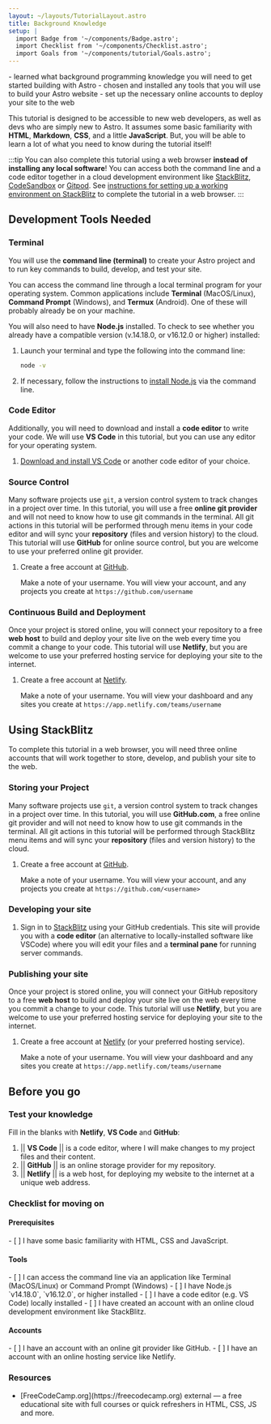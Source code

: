 ```yaml
---
layout: ~/layouts/TutorialLayout.astro
title: Background Knowledge
setup: |
  import Badge from '~/components/Badge.astro';
  import Checklist from '~/components/Checklist.astro';
  import Goals from '~/components/tutorial/Goals.astro';
---
```


<Goals>
  - learned what background programming knowledge you will need to get started building with Astro
  - chosen and installed any tools that you will use to build your Astro website
  - set up the necessary online accounts to deploy your site to the web
</Goals>

This tutorial is designed to be accessible to new web developers, as well as devs who are simply new to Astro. It assumes some basic familiarity with **HTML**, **Markdown**, **CSS**, and a little **JavaScript**. But, you will be able to learn a lot of what you need to know during the tutorial itself!

:::tip
You can also complete this tutorial using a web browser **instead of installing any local software**! You can access both the command line and a code editor together in a cloud development environment like [StackBlitz](https://stackblitz.com), [CodeSandbox](https://codesandbox.io) or [Gitpod](https://gitpod.io). See [instructions for setting up a working environment on StackBlitz](/en/tutorial/0-introduction/1/#using-stackblitz) to complete the tutorial in a web browser.
:::

## Development Tools Needed

### Terminal

You will use the **command line (terminal)** to create your Astro project and to run key commands to build, develop, and test your site.

You can access the command line through a local terminal program for your operating system. Common applications include **Terminal** (MacOS/Linux), **Command Prompt** (Windows), and **Termux** (Android). One of these will probably already be on your machine. 

You will also need to have **Node.js** installed. To check to see whether you already have a compatible version (v.14.18.0, or v16.12.0 or higher) installed: 

1. Launch your terminal and type the following into the command line:

    ```sh
    node -v
    ```

2. If necessary, follow the instructions to [install Node.js](https://docs.npmjs.com/downloading-and-installing-node-js-and-npm) via the command line.

### Code Editor

Additionally, you will need to download and install a **code editor** to write your code. We will use **VS Code** in this tutorial, but you can use any editor for your operating system.

1. [Download and install VS Code](https://code.visualstudio.com/#alt-downloads) or another code editor of your choice. 


### Source Control

Many software projects use `git`, a version control system to track changes in a project over time. In this tutorial, you will use a free **online git provider** and will not need to know how to use git commands in the terminal. All git actions in this tutorial will be performed through menu items in your code editor and will sync your **repository** (files and version history) to the cloud. This tutorial will use **GitHub** for online source control, but you are welcome to use your preferred online git provider.

1. Create a free account at [GitHub](https://github.com).

    Make a note of your username. You will view your account, and any projects you create at `https://github.com/username`

### Continuous Build and Deployment
Once your project is stored online, you will connect your repository to a free **web host** to build and deploy your site live on the web every time you commit a change to your code. This tutorial will use **Netlify**, but you are welcome to use your preferred hosting service for deploying your site to the internet.

1. Create a free account at [Netlify](https://netlify.com).

    Make a note of your username. You will view your dashboard and any sites you create at `https://app.netlify.com/teams/username`
    
## Using StackBlitz

To complete this tutorial in a web browser, you will need three online accounts that will work together to store, develop, and publish your site to the web.


### Storing your Project

Many software projects use `git`, a version control system to track changes in a project over time. In this tutorial, you will use **GitHub.com**, a free online git provider and will not need to know how to use git commands in the terminal. All git actions in this tutorial will be performed through StackBlitz menu items and will sync your **repository** (files and version history) to the cloud.

1. Create a free account at [GitHub](https://github.com).

    Make a note of your username. You will view your account, and any projects you create at `https://github.com/<username>`
    
### Developing your site

1. Sign in to [StackBlitz](https://stackblitz.com) using your GitHub credentials. This site will provide you with a **code editor** (an alternative to locally-installed software like VSCode) where you will edit your files and a **terminal pane** for running server commands.


### Publishing your site
Once your project is stored online, you will connect your GitHub repository to a free **web host** to build and deploy your site live on the web every time you commit a change to your code. This tutorial will use **Netlify**, but you are welcome to use your preferred hosting service for deploying your site to the internet.

1. Create a free account at [Netlify](https://netlify.com) (or your preferred hosting service).

    Make a note of your username. You will view your dashboard and any sites you create at `https://app.netlify.com/teams/username`


## Before you go

### Test your knowledge

Fill in the blanks with **Netlify**, **VS Code** and **GitHub**:

1. || **VS Code** || is a code editor, where I will make changes to my project files and their content.
2. || **GitHub** || is an online storage provider for my repository.
3. || **Netlify** || is a web host, for deploying my website to the internet at a unique web address.

### Checklist for moving on

#### Prerequisites
<Checklist key="prerequisites">
- [ ] I have some basic familiarity with HTML, CSS and JavaScript.
</Checklist>

#### Tools
<Checklist key="tools">
- [ ] I can access the command line via an application like Terminal (MacOS/Linux) or Command Prompt (Windows)
- [ ] I have Node.js `v14.18.0`, `v16.12.0`, or higher installed
- [ ] I have a code editor (e.g. VS Code) locally installed
<Fragment slot="alternative">
- [ ] I have created an account with an online cloud development environment like StackBlitz.
</Fragment>
</Checklist>

#### Accounts
<Checklist key="accounts">
- [ ] I have an account with an online git provider like GitHub.
- [ ] I have an account with an online hosting service like Netlify.
</Checklist>

### Resources

- <p>[FreeCodeCamp.org](https://freecodecamp.org) <Badge>external</Badge> — a free educational site with full courses or quick refreshers in HTML, CSS, JS and more.</p>

